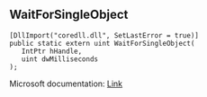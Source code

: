 ## WaitForSingleObject

```
[DllImport("coredll.dll", SetLastError = true)]
public static extern uint WaitForSingleObject(
   IntPtr hHandle,
   uint dwMilliseconds
);
```

Microsoft documentation: [Link](https://docs.microsoft.com/en-us/windows/win32/api/synchapi/nf-synchapi-waitforsingleobject)
